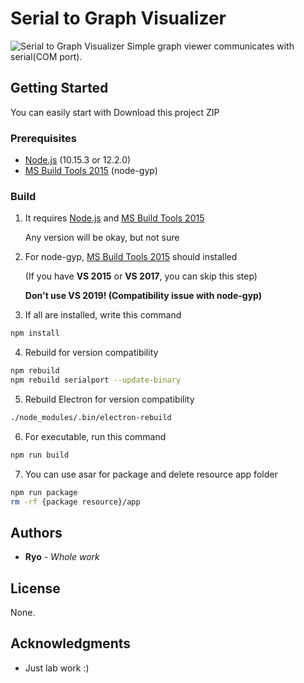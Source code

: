 # Serial to Graph Visualizer
![Serial to Graph Visualizer](https://user-images.githubusercontent.com/9062624/57948142-d2400680-791b-11e9-8df4-8e82e2c6bfda.png)
Simple graph viewer communicates with serial(COM port).

## Getting Started

You can easily start with Download this project ZIP

### Prerequisites

* [Node.js](https://nodejs.org/) (10.15.3 or 12.2.0)
* [MS Build Tools 2015](https://www.microsoft.com/en-US/download/details.aspx?id=48159) (node-gyp)

### Build
1. It requires [Node.js](https://nodejs.org/) and [MS Build Tools 2015](https://www.microsoft.com/en-US/download/details.aspx?id=48159)

   Any version will be okay, but not sure

2. For node-gyp, [MS Build Tools 2015](https://www.microsoft.com/en-US/download/details.aspx?id=48159) should installed

   (If you have **VS 2015** or **VS 2017**, you can skip this step)

   **Don't use VS 2019! (Compatibility issue with node-gyp)**

3. If all are installed, write this command
```bash
npm install
```

4. Rebuild for version compatibility
```bash
npm rebuild
npm rebuild serialport --update-binary
```

5. Rebuild Electron for version compatibility
```bash
./node_modules/.bin/electron-rebuild
```

6. For executable, run this command
```bash
npm run build
```

7. You can use asar for package and delete resource app folder
```bash
npm run package
rm -rf {package resource}/app
```

## Authors

* **Ryo** - *Whole work*

## License

None.

## Acknowledgments

* Just lab work :)
